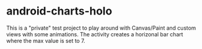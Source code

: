 android-charts-holo
===================

This is a "private" test project to play around with Canvas/Paint and custom views with some animations.
The activity creates a horizonal bar chart where the max value is set to 7.
